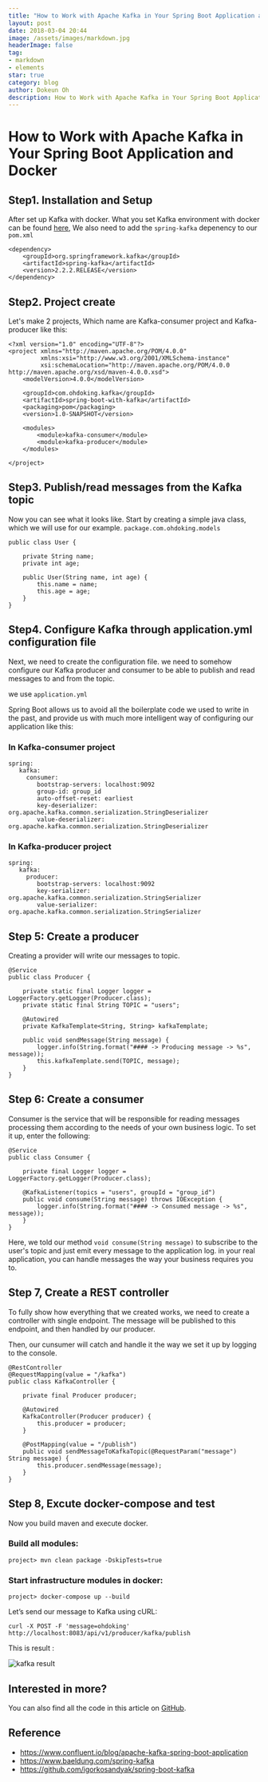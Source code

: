 ```yaml
---
title: "How to Work with Apache Kafka in Your Spring Boot Application and Docker"
layout: post
date: 2018-03-04 20:44
image: /assets/images/markdown.jpg
headerImage: false
tag:
- markdown
- elements
star: true
category: blog
author: Dokeun Oh
description: How to Work with Apache Kafka in Your Spring Boot Application and Docker
---
```

# How to Work with Apache Kafka in Your Spring Boot Application and Docker

## Step1. Installation and Setup

After set up Kafka with docker.
What you set Kafka environment with docker can be found [here](http://ohdoking.github.io//Kafka-Hands-on/),
We also need to add the `spring-kafka` depenency to our `pom.xml`

```
<dependency>
    <groupId>org.springframework.kafka</groupId>
    <artifactId>spring-kafka</artifactId>
    <version>2.2.2.RELEASE</version>
</dependency>
```
## Step2. Project create 

Let's make 2 projects, Which name are Kafka-consumer project and Kafka-producer like this:

```
<?xml version="1.0" encoding="UTF-8"?>
<project xmlns="http://maven.apache.org/POM/4.0.0"
         xmlns:xsi="http://www.w3.org/2001/XMLSchema-instance"
         xsi:schemaLocation="http://maven.apache.org/POM/4.0.0 http://maven.apache.org/xsd/maven-4.0.0.xsd">
    <modelVersion>4.0.0</modelVersion>

    <groupId>com.ohdoking.kafka</groupId>
    <artifactId>spring-boot-with-kafka</artifactId>
    <packaging>pom</packaging>
    <version>1.0-SNAPSHOT</version>

    <modules>
        <module>kafka-consumer</module>
        <module>kafka-producer</module>
    </modules>

</project>
```


## Step3. Publish/read messages from the Kafka topic

Now you can see what it looks like.
Start by creating a simple java class, which we will use for our example. `package.com.ohdoking.models`

```
public class User {

    private String name;
    private int age;

    public User(String name, int age) {
        this.name = name;
        this.age = age;
    }
}
```

## Step4. Configure Kafka through application.yml configuration file

Next, we need to create the configuration file. we need to somehow configure our Kafka producer and consumer to be able to publish and read messages to and from the topic.

we use `application.yml`

Spring Boot allows us to avoid all the boilerplate code we used to write in the past, and provide us with much more intelligent way of configuring our application like this:

### In Kafka-consumer project

```
spring:
   kafka:
     consumer:
        bootstrap-servers: localhost:9092
        group-id: group_id
        auto-offset-reset: earliest
        key-deserializer: org.apache.kafka.common.serialization.StringDeserializer
        value-deserializer: org.apache.kafka.common.serialization.StringDeserializer
```

### In Kafka-producer project

```
spring:
   kafka:
     producer:
        bootstrap-servers: localhost:9092
        key-serializer: org.apache.kafka.common.serialization.StringSerializer
        value-serializer: org.apache.kafka.common.serialization.StringSerializer
```

## Step 5: Create a producer

Creating a provider will write our messages to topic.

```
@Service
public class Producer {

    private static final Logger logger = LoggerFactory.getLogger(Producer.class);
    private static final String TOPIC = "users";

    @Autowired
    private KafkaTemplate<String, String> kafkaTemplate;

    public void sendMessage(String message) {
        logger.info(String.format("#### -> Producing message -> %s", message));
        this.kafkaTemplate.send(TOPIC, message);
    }
}
```

## Step 6: Create a consumer

Consumer is the service that will be responsible for reading messages processing them according to the needs of your own business logic. To set it up, enter the following:

```
@Service
public class Consumer {

    private final Logger logger = LoggerFactory.getLogger(Producer.class);

    @KafkaListener(topics = "users", groupId = "group_id")
    public void consume(String message) throws IOException {
        logger.info(String.format("#### -> Consumed message -> %s", message));
    }
}
```

Here, we told our method `void consume(String message)` to subscribe to the user's topic and just emit every message to the application log. in your real application, you can handle messages the way your business requires you to.

## Step 7, Create a REST controller

To fully show how everything that we created works, we need to create a controller with single endpoint. The message will be published to this endpoint, and then handled by our producer. 

Then, our cunsumer will catch and handle it the way we set it up by logging to the console.

```
@RestController
@RequestMapping(value = "/kafka")
public class KafkaController {

    private final Producer producer;

    @Autowired
    KafkaController(Producer producer) {
        this.producer = producer;
    }

    @PostMapping(value = "/publish")
    public void sendMessageToKafkaTopic(@RequestParam("message") String message) {
        this.producer.sendMessage(message);
    }
}
```

## Step 8, Excute docker-compose and test

Now you build maven and execute docker. 

### Build all modules:

```
project> mvn clean package -DskipTests=true
```

### Start infrastructure modules in docker:

```
project> docker-compose up --build
```

Let’s send our message to Kafka using cURL:

```
curl -X POST -F 'message=ohdoking' http://localhost:8083/api/v1/producer/kafka/publish
```

This is result :

![kafka result](https://user-images.githubusercontent.com/4298268/53805361-30c72c80-3f4a-11e9-86e2-bf255f25e8d9.png)

## Interested in more?
You can also find all the code in this article on [GitHub](https://github.com/ohdoking/spring-boot-with-kafka-and-docker).

## Reference 
- https://www.confluent.io/blog/apache-kafka-spring-boot-application
- https://www.baeldung.com/spring-kafka
- https://github.com/igorkosandyak/spring-boot-kafka
